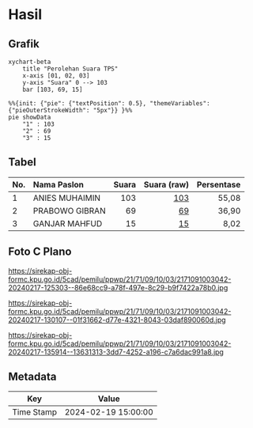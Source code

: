 # Hasil

## Grafik

```mermaid
xychart-beta
    title "Perolehan Suara TPS"
    x-axis [01, 02, 03]
    y-axis "Suara" 0 --> 103
    bar [103, 69, 15]
```

```mermaid
%%{init: {"pie": {"textPosition": 0.5}, "themeVariables": {"pieOuterStrokeWidth": "5px"}} }%%
pie showData
    "1" : 103
    "2" : 69
    "3" : 15
```

## Tabel

| No. | Nama Paslon    | Suara | Suara (raw) | Persentase |
|:--- |:-------------- | -----:| -----------:| ----------:|
| 1   | ANIES MUHAIMIN | 103   | [103][p-1]  | 55,08      |
| 2   | PRABOWO GIBRAN | 69    | [69][p-2]   | 36,90      |
| 3   | GANJAR MAHFUD  | 15    | [15][p-3]   | 8,02       |


[p-1]: https://github.com/gigit-pemilu/pemilu-2024-21-kepulauan-riau/blob/main/pilpres/hitung-suara/sub/21-kepulauan-riau/sub/71-kota-batam/sub/09-bengkong/sub/1003-sadai/sub/042-tps/sub/paslon-1.txt
[p-2]: https://github.com/gigit-pemilu/pemilu-2024-21-kepulauan-riau/blob/main/pilpres/hitung-suara/sub/21-kepulauan-riau/sub/71-kota-batam/sub/09-bengkong/sub/1003-sadai/sub/042-tps/sub/paslon-2.txt
[p-3]: https://github.com/gigit-pemilu/pemilu-2024-21-kepulauan-riau/blob/main/pilpres/hitung-suara/sub/21-kepulauan-riau/sub/71-kota-batam/sub/09-bengkong/sub/1003-sadai/sub/042-tps/sub/paslon-3.txt

## Foto C Plano

https://sirekap-obj-formc.kpu.go.id/5cad/pemilu/ppwp/21/71/09/10/03/2171091003042-20240217-125303--86e68cc9-a78f-497e-8c29-b9f7422a78b0.jpg

https://sirekap-obj-formc.kpu.go.id/5cad/pemilu/ppwp/21/71/09/10/03/2171091003042-20240217-130107--01f31662-d77e-4321-8043-03daf890060d.jpg

https://sirekap-obj-formc.kpu.go.id/5cad/pemilu/ppwp/21/71/09/10/03/2171091003042-20240217-135914--13631313-3dd7-4252-a196-c7a6dac991a8.jpg


## Metadata

| Key        | Value               |
| ---------- | ------------------- |
| Time Stamp | 2024-02-19 15:00:00 |



